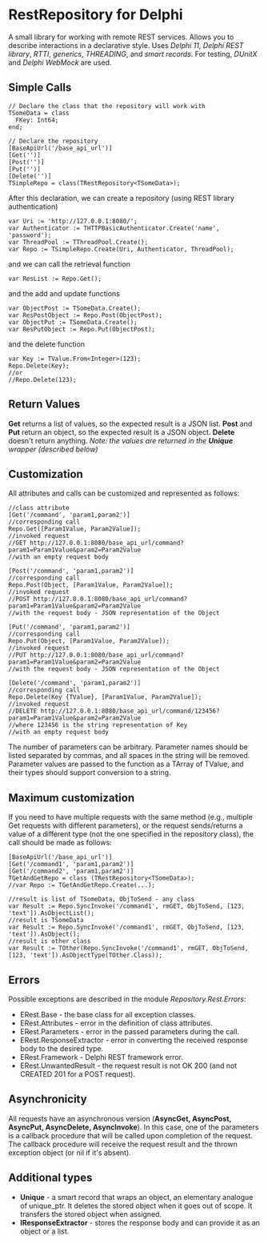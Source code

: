 # RestRepository for Delphi

A small library for working with remote REST services.
Allows you to describe interactions in a declarative style.
Uses *Delphi 11*, *Delphi REST library*, *RTTI*, *generics*, *THREADING*, and *smart records*.
For testing, *DUnitX* and *Delphi WebMock* are used.

## Simple Calls

    // Declare the class that the repository will work with
    TSomeData = class
      FKey: Int64;
    end;
    
    // Declare the repository
    [BaseApiUrl('/base_api_url')]
    [Get('')]
    [Post('')]
    [Put('')]
    [Delete('')]
    TSimpleRepo = class(TRestRepository<TSomeData>);

After this declaration, we can create a repository (using REST library authentication)

    var Uri := 'http://127.0.0.1:8080/';
    var Authenticator := THTTPBasicAuthenticator.Create('name', 'password');
	var ThreadPool := TThreadPool.Create();
    var Repo := TSimpleRepo.Create(Uri, Authenticator, ThreadPool);

and we can call the retrieval function

    var ResList := Repo.Get();

and the add and update functions

    var ObjectPost := TSomeData.Create();
    var ResPostObject := Repo.Post(ObjectPost);
    var ObjectPut := TSomeData.Create();
    var ResPutObject := Repo.Put(ObjectPost);

and the delete function

    var Key := TValue.From<Integer>(123);
    Repo.Delete(Key);
    //or
    //Repo.Delete(123);

## Return Values

**Get** returns a list of values, so the expected result is a JSON list.
**Post** and **Put** return an object, so the expected result is a JSON object.
**Delete** doesn't return anything.
*Note: the values are returned in the **Unique** wrapper (described below)*

## Customization

All attributes and calls can be customized and represented as follows:

    //class attribute
    [Get('/command', 'param1,param2')]
    //corresponding call
    Repo.Get([Param1Value, Param2Value]);
    //invoked request
    //GET http://127.0.0.1:8080/base_api_url/command?param1=Param1Value&param2=Param2Value
    //with an empty request body
    
    [Post('/command', 'param1,param2')]
    //corresponding call
    Repo.Post(Object, [Param1Value, Param2Value]);
    //invoked request
    //POST http://127.0.0.1:8080/base_api_url/command?param1=Param1Value&param2=Param2Value
    //with the request body - JSON representation of the Object
    
    [Put('/command', 'param1,param2')]
    //corresponding call
    Repo.Put(Object, [Param1Value, Param2Value]);
    //invoked request
    //PUT http://127.0.0.1:8080/base_api_url/command?param1=Param1Value&param2=Param2Value
    //with the request body - JSON representation of the Object
    
    [Delete('/command', 'param1,param2')]
    //corresponding call
    Repo.Delete(Key {TValue}, [Param1Value, Param2Value]);
    //invoked request
    //DELETE http://127.0.0.1:8080/base_api_url/command/123456?param1=Param1Value&param2=Param2Value
    //where 123456 is the string representation of Key
    //with an empty request body

The number of parameters can be arbitrary.
Parameter names should be listed separated by commas, and all spaces in the string will be removed.
Parameter values are passed to the function as a TArray of TValue, and their types should support conversion to a string.

## Maximum customization

If you need to have multiple requests with the same method (e.g., multiple Get requests with different parameters),
or the request sends/returns a value of a different type (not the one specified in the repository class),
the call should be made as follows:

    [BaseApiUrl('/base_api_url')]
    [Get('/command1', 'param1,param2')]
    [Get('/command2', 'param1,param2')]
    TGetAndGetRepo = class (TRestRepository<TSomeData>);
    //var Repo := TGetAndGetRepo.Create(...);
    
    //result is list of TSomeData, ObjToSend - any class 
    var Result := Repo.SyncInvoke('/command1', rmGET, ObjToSend, [123, 'text']).AsObjectList();
    //result is TSomeData
    var Result := Repo.SyncInvoke('/command1', rmGET, ObjToSend, [123, 'text']).AsObject();
    //result is other class
    var Result := TOther(Repo.SyncInvoke('/command1', rmGET, ObjToSend, [123, 'text']).AsObjectType(TOther.Class));

## Errors

Possible exceptions are described in the module *Repository.Rest.Errors*:
- ERest.Base - the base class for all exception classes.
- ERest.Attributes - error in the definition of class attributes.
- ERest.Parameters - error in the passed parameters during the call.
- ERest.ResponseExtractor - error in converting the received response body to the desired type.
- ERest.Framework - Delphi REST framework error.
- ERest.UnwantedResult - the request result is not OK 200 (and not CREATED 201 for a POST request).

## Asynchronicity

All requests have an asynchronous version (**AsyncGet, AsyncPost, AsyncPut, AsyncDelete, AsyncInvoke**).
In this case, one of the parameters is a callback procedure that will be called upon completion of the request.
The callback procedure will receive the request result and the thrown exception object (or nil if it's absent).

## Additional types

- **Unique** - a smart record that wraps an object, an elementary analogue of unique_ptr.
  It deletes the stored object when it goes out of scope.
  It transfers the stored object when assigned.
- **IResponseExtractor** - stores the response body and can provide it as an object or a list.